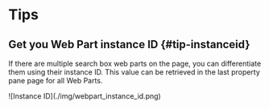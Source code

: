 # Tips

## Get you Web Part instance ID {#tip-instanceid}

If there are multiple search box web parts on the page, you can differentiate them using their instance ID. This value can be retrieved in the last property pane page for all Web Parts.
<div className='center'> 
    ![Instance ID](./img/webpart_instance_id.png)
</div>